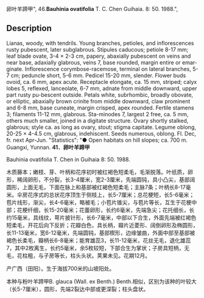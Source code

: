 卵叶羊蹄甲",
46.**Bauhinia ovatifolia** T. C. Chen Guihaia. 8: 50. 1988.",

## Description
Lianas, woody, with tendrils. Young branches, petioles, and inflorescences rusty pubescent, later subglabrous. Stipules caducous; petiole 8-17 mm; leaf blade ovate, 3-4 × 2-3 cm, papery, abaxially pubescent on veins and near base, adaxially glabrous, veins 7, base rounded, margin entire or emar-ginate. Inflorescence corymbose-racemose, terminal on lateral branches, 5-7 cm; peduncle short, 5-6 mm. Pedicel 15-20 mm, slender. Flower buds ovoid, ca. 6 mm, apex acute. Receptacle elongate, ca. 15 mm, striped; calyx lobes 5, reflexed, lanceolate, 6-7 mm, adnate from middle downward, upper part rusty pu-bescent outside. Petals white, subrhombic, broadly obovate, or elliptic, abaxially brown crinite from middle downward, claw prominent and 6-8 mm, base cuneate, margin crisped, apex rounded. Fertile stamens 3; filaments 11-12 mm, glabrous. Sta-minodes 7, largest 2 free, ca. 5 mm, others much smaller, joined in a digitate structure. Ovary shortly stalked, glabrous; style ca. as long as ovary, stout; stigma capitate. Legume oblong, 20-25 × 4-4.5 cm, glabrous, indehiscent. Seeds numerous, oblong. Fl. Dec, fr. next Apr-Jun.
  "Statistics": "● Open habitats on hill slopes; ca. 700 m. Guangxi, Yunnan.
**41．卵叶羊蹄甲**

Bauhinia ovatifolia T. Chen in Guihaia 8: 50. 1988.

木质藤本；嫩枝、芽、叶柄和花序初时被红褐色短柔毛，毛渐脱落。叶纸质，卵形，稀阔卵形，不分裂，长3-4厘米，宽2-3厘米，先端圆钝，具小凸尖，基部阔圆形，上面无毛，下面在脉上和基部被红褐色短柔毛；主脉7条；叶柄长8-17毫米。伞房花序式的总状花序顶生于侧枝上，长5-7厘米；总花梗短，长5-6毫米；苞片线形，渐尖，长4-6毫米，略被毛；小苞片锥尖，与苞片等长，互生于花梗中部；花梗纤细，长15-20毫米；花蕾卵形，长约6毫米，先端急尖；花托细长，长约15毫米，具线纹，萼片披针形，长6-7毫米，中部以下合生，外面先端被红褐色短柔毛，开花后向下反折；花瓣白色，具长柄，瓣片近菱形、阔倒卵形及椭圆形，长11-13毫米，宽6-12毫米，先端圆钝，基部楔形，边缘皱曲，外面中部至基部被褐色长柔毛，瓣柄长6-8毫米；能育雄蕊3，长11-12毫米，花丝无毛，退化雄蕊7，其中2枚离生，长约5毫米，余5枚较短，下部合生为掌状；子房具短柄，无毛，花柱粗，与子房等长，柱头头状。荚果未见。花期12月。

产广西（田阳）。生于海拔700米的山坡阳处。

本种与粉叶羊蹄甲B. glauca (Wall. ex Benth.) Benth.相似，区别为该种的叶较大（长5-7厘米），圆形，先端2裂达中部或更深裂；柱头盘状。

